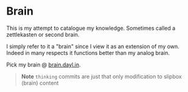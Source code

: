 # Brain

This is my attempt to catalogue my knowledge.
Sometimes called a zettlekasten or second brain.

I simply refer to it a "brain" since I view it as an extension of my own.
Indeed in many respects it functions better than my analog brain.

Pick my brain @ [brain.dayl.in](https://brain.dayl.in).


> **Note**
> `thinking` commits are just that only modification to slipbox (brain) content
